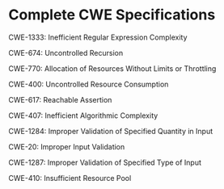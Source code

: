 

# Complete CWE Specifications

CWE-1333: Inefficient Regular Expression Complexity

CWE-674: Uncontrolled Recursion

CWE-770: Allocation of Resources Without Limits or Throttling

CWE-400: Uncontrolled Resource Consumption

CWE-617: Reachable Assertion

CWE-407: Inefficient Algorithmic Complexity

CWE-1284: Improper Validation of Specified Quantity in Input

CWE-20: Improper Input Validation

CWE-1287: Improper Validation of Specified Type of Input

CWE-410: Insufficient Resource Pool